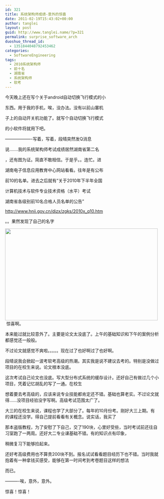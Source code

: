 ```yaml
---
id: 321
title: 系统架构师成绩-意外的惊喜
date: 2011-02-19T15:43:02+00:00
author: tanglei
layout: post
guid: http://www.tanglei.name/?p=321
permalink: surprise_software_arch
duoshuo_thread_id:
  - 1351844048792453462
categories:
  - SoftwareEngineering
tags:
  - 2010系统架构师
  - 前十名
  - 湖南省
  - 系统架构师
  - 软考
---
```

今天晚上还在写个关于android自动切换飞行模式的小

东西。用于我的手机，唉，没办法。没有以前山寨机

子上的自动开关机功能了。就写个自动切换飞行模式

的小软件将就用下吧。
  
&#8212;&#8212;&#8212;&#8212;&#8212;&#8212;-写着，写着，段晴突然发Q消息

说&#8230;&#8230;.我的系统架构师考试成绩居然湖南省第二名

，还有图为证。简直不敢相信。于是乎。。连忙。进

湖南电子信息应用教育中心网站看看。往年是有公布

前10的名单。进去之后就有“关于2010年下半年全国

计算机技术与软件专业技术资格（水平）考试
  
湖南省各级别前10名合格人员名单的公告”

<http://www.hnii.gov.cn/djzx/zgks/2010x_q10.htm>

。。果然发现了自己的名字

<img class="aligncenter size-medium wp-image-322" title="suprise_software_arch" src="http://www.tanglei.name/wp-content/uploads/2011/02/suprise_software_arch-300x175.jpg" alt="" width="500" height="300" /> 惊喜啊。

本来能过就比较意外了。主要是论文太没底了。上午的基础知识和下午的案例分析都感觉还一般般。

不过论文就感觉不爽啦。。。。。现在过了也好啊过了也好啊。

段晴说我会掀起一波考软考高级的热潮。其实我是说不建议去考的。特别是没做过项目的在校生来说。论文根本没底。

这次考试自己论文也没底。写大型分布式系统的缓存设计。还好自己有做过几个小项目，凭着记忆胡乱的写了一通。在校生

想着要去考高级的，应该来说专业技能都肯定还不错。基础也算老实。不过论文就得……没项目经验没字写啊。高级考试范围太广了。

大三的在校生来说，课程也学了大部分了。每年的10月份考。刚好大三上期。有的课程还没学。得自己提前看看有关概念。说实话，我买了

那本盗版教程，为了安慰了下自己，交了190块，心里好受些，当时考试前还往自习室跑了一两周。还好大二专业课基础不错。有的知识点有印象，

稍微复习下能够捡起来。

还好考高级费用也不算贵200块不到。报名试试看看题目经历下也不错。当时我就抱着有一种拿钱买感受，能够在第一时间考到考卷题目这样的想法

而已。

&#8212;&#8212;&#8212;-唉，意外，意外。

惊喜！惊喜！
